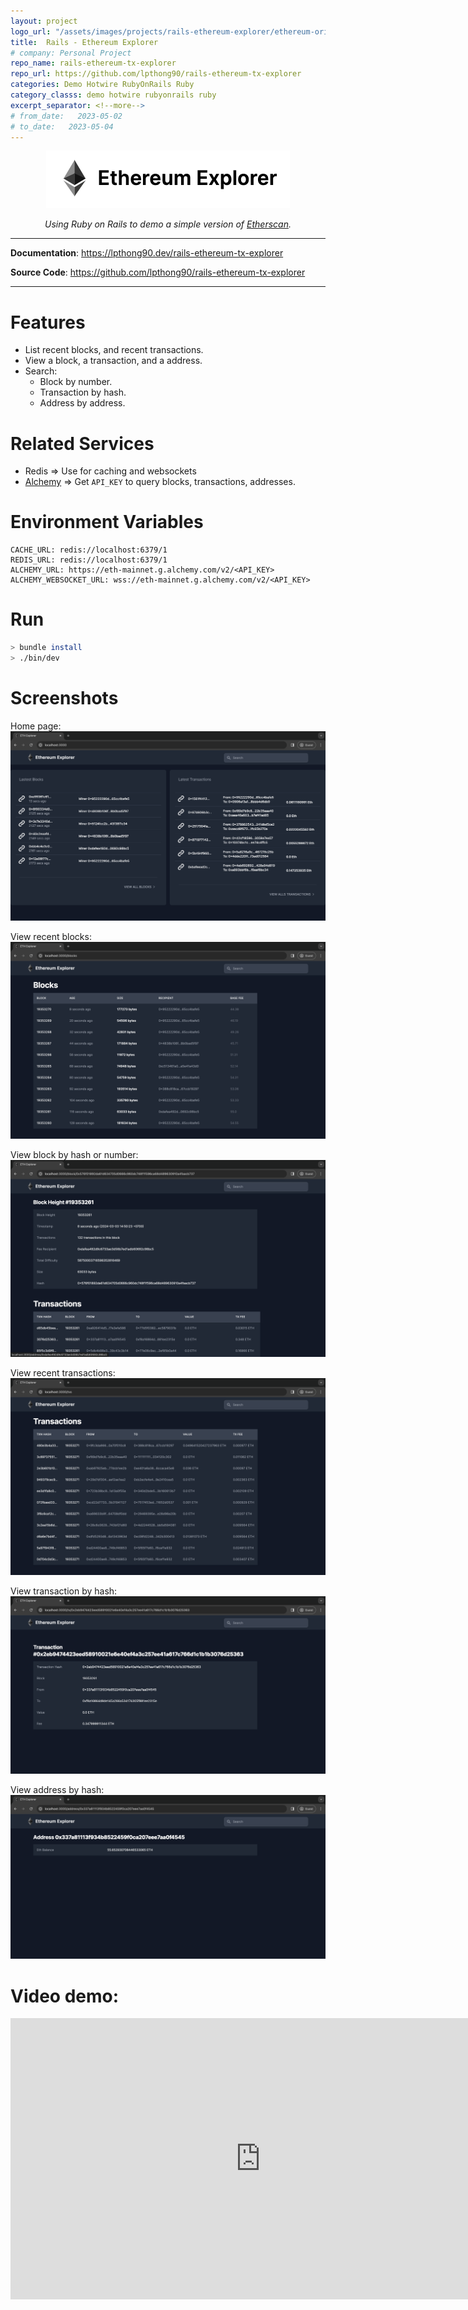 ```yaml
---
layout: project
logo_url: "/assets/images/projects/rails-ethereum-explorer/ethereum-original.svg"
title:  Rails - Ethereum Explorer
# company: Personal Project
repo_name: rails-ethereum-tx-explorer
repo_url: https://github.com/lpthong90/rails-ethereum-tx-explorer
categories: Demo Hotwire RubyOnRails Ruby
category_classs: demo hotwire rubyonrails ruby
excerpt_separator: <!--more-->
# from_date:   2023-05-02
# to_date:   2023-05-04
---
```


<p align="center">
  <a href="/projects/099986-rails-ethereum-explorer.html">
    <img class="project-thumnail" src="/assets/images/projects/rails-ethereum-explorer/img.png" alt="Rails Ethereum Explorer">
  </a>
</p>
<p align="center">
  <em>Using Ruby on Rails to demo a simple version of <a href="https://etherscan.io/" target="_blank">Etherscan</a>.</em>
</p>
<!--more-->

---

**Documentation**: <a href="https://lpthong90.dev/rails-ethereum-tx-explorer" target="_blank">https://lpthong90.dev/rails-ethereum-tx-explorer</a>

**Source  Code**: <a href="https://github.com/lpthong90/rails-ethereum-tx-explorer" target="_blank">https://github.com/lpthong90/rails-ethereum-tx-explorer</a>

---


# Features
- List recent blocks, and recent transactions.
- View a block, a transaction, and a address.
- Search:
  - Block by number.
  - Transaction by hash.
  - Address by address.

# Related Services
- Redis => Use for caching and websockets
- [Alchemy](https://www.alchemy.com/) => Get `API_KEY` to query blocks, transactions, addresses.

# Environment Variables
```
CACHE_URL: redis://localhost:6379/1
REDIS_URL: redis://localhost:6379/1
ALCHEMY_URL: https://eth-mainnet.g.alchemy.com/v2/<API_KEY>
ALCHEMY_WEBSOCKET_URL: wss://eth-mainnet.g.alchemy.com/v2/<API_KEY>
```

# Run
``` bash
> bundle install
> ./bin/dev
```

# Screenshots

Home page:
<img src="/assets/images/projects/rails-ethereum-explorer/screenshots/home.png" alt="Home">

View recent blocks:
<img src="/assets/images/projects/rails-ethereum-explorer/screenshots/blocks.png" alt="Blocks">

View block by hash or number:
<img src="/assets/images/projects/rails-ethereum-explorer/screenshots/block.png" alt="Block">

View recent transactions:
<img src="/assets/images/projects/rails-ethereum-explorer/screenshots/transactions.png" alt="Transactions">

View transaction by hash:
<img src="/assets/images/projects/rails-ethereum-explorer/screenshots/transaction.png" alt="Transaction">

View address by hash:
<img src="/assets/images/projects/rails-ethereum-explorer/screenshots/address.png" alt="Address">


# Video demo:

<p align="center">
    <iframe width="800" height="450" src="https://www.youtube.com/embed/si-zVREI_jw?si=9hBeEZqzt74KSXV9" title="YouTube video player" frameborder="0" allow="accelerometer; autoplay; clipboard-write; encrypted-media; gyroscope; picture-in-picture; web-share" allowfullscreen></iframe>
</p>